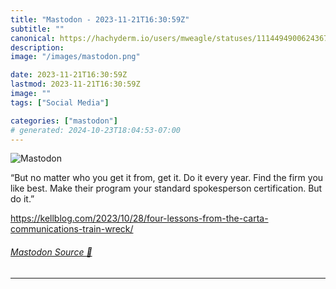 ```yaml
---
title: "Mastodon - 2023-11-21T16:30:59Z"
subtitle: ""
canonical: https://hachyderm.io/users/mweagle/statuses/111449490062436768
description:
image: "/images/mastodon.png"

date: 2023-11-21T16:30:59Z
lastmod: 2023-11-21T16:30:59Z
image: ""
tags: ["Social Media"]

categories: ["mastodon"]
# generated: 2024-10-23T18:04:53-07:00
---
```

![Mastodon](/images/mastodon.png)

<p>“But no matter who you get it from, get it. Do it every year. Find the firm you like best. Make their program your standard spokesperson certification. But do it.”</p><p><a href="https://kellblog.com/2023/10/28/four-lessons-from-the-carta-communications-train-wreck/" target="_blank" rel="nofollow noopener noreferrer" translate="no"><span class="invisible">https://</span><span class="ellipsis">kellblog.com/2023/10/28/four-l</span><span class="invisible">essons-from-the-carta-communications-train-wreck/</span></a></p>


###### [Mastodon Source 🐘](https://hachyderm.io/@mweagle/111449490062436768)

___
